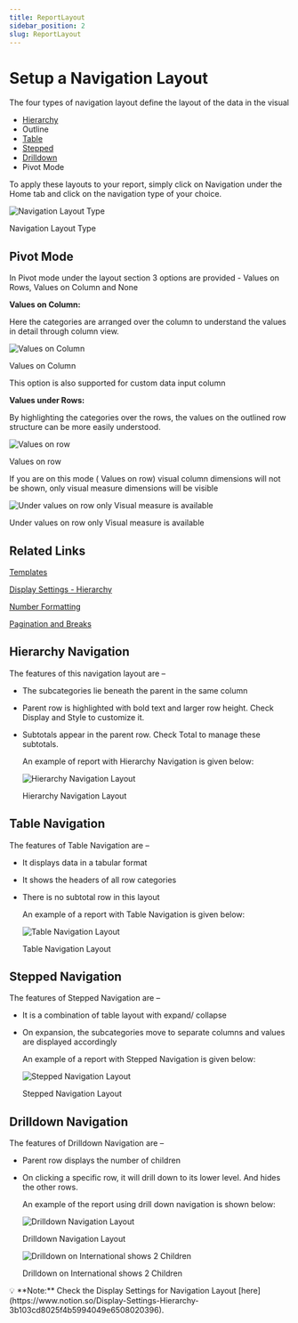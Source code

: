 ```yaml
---
title: ReportLayout
sidebar_position: 2
slug: ReportLayout
---
```

# Setup a Navigation Layout

The four types of navigation layout define the layout of the data in the visual

- [Hierarchy](https://www.notion.so/Setup-a-Navigation-Layout-45ed337fa8074287841e1ec17ed0b694)
- Outline
- [Table](https://www.notion.so/Setup-a-Navigation-Layout-45ed337fa8074287841e1ec17ed0b694)
- [Stepped](https://www.notion.so/Setup-a-Navigation-Layout-45ed337fa8074287841e1ec17ed0b694)
- [Drilldown](https://www.notion.so/Setup-a-Navigation-Layout-45ed337fa8074287841e1ec17ed0b694)
- Pivot Mode

To apply these layouts to your report, simply click on Navigation under the Home tab and click on the navigation type of your choice.

![Navigation Layout Type](/img/Layout/Fig1.Layout.png)

Navigation Layout Type

## Pivot Mode

In Pivot mode under the layout section 3 options are provided - Values on Rows, Values on Column and None

**Values on Column:**

Here the categories are arranged over the column to understand the values in detail through column view.

![Values on Column](/img/Layout/Fig2.Pivot.png)

Values on Column

This option is also supported for custom data input column

**Values under Rows:**

By highlighting the categories over the rows, the values on the outlined row structure can be more easily understood.

![Values on row](/img/Layout/Fig3.RowValue.png)

Values on row

If you are on this mode ( Values on row) visual column dimensions will not be shown, only visual measure dimensions will be visible

![Under values on row only Visual measure is available ](/img/Layout/Fig4.measures.png)

Under values on row only Visual measure is available 

## Related Links

[Templates](https://www.notion.so/Templates-3989d8878347402d8111ccc7374c6001)

[Display Settings - Hierarchy](https://www.notion.so/Display-Settings-Hierarchy-3b103cd8025f4b5994049e6508020396)

[Number Formatting](https://www.notion.so/Number-Formatting-1ee72b10702d430b8b6a4ee3b315a302)

[Pagination and Breaks](https://www.notion.so/Pagination-and-Breaks-afe1b0fc179c4e4d983f95b2a52c34f6)

## **Hierarchy Navigation**

The features of this navigation layout are –

- The subcategories lie beneath the parent in the same column
- Parent row is highlighted with bold text and larger row height. Check Display and Style to customize it.
- Subtotals appear in the parent row. Check Total to manage these subtotals.
    
    An example of report with Hierarchy Navigation is given below:
    
    ![Hierarchy Navigation Layout](/img/Layout/Fig5.Hierarchy.png)
    
    Hierarchy Navigation Layout
    

## **Table Navigation**

The features of Table Navigation are –

- It displays data in a tabular format
- It shows the headers of all row categories
- There is no subtotal row in this layout
    
    An example of a report with Table Navigation is given below:
    
    ![Table Navigation Layout](/img/Layout/Fig6.Table.png)
    
    Table Navigation Layout
    

## Stepped Navigation

The features of Stepped Navigation are –

- It is a combination of table layout with expand/ collapse
- On expansion, the subcategories move to separate columns and values are displayed accordingly
    
    An example of a report with Stepped Navigation is given below:
    
    ![Stepped Navigation Layout](/img/Layout/Fig7.Stepped.png)
    
    Stepped Navigation Layout
    

## Drilldown Navigation

The features of Drilldown Navigation are –

- Parent row displays the number of children
- On clicking a specific row, it will drill down to its lower level. And hides the other rows.
    
    An example of the report using drill down navigation is shown below:
    
    ![Drilldown Navigation Layout](/img/Layout/Fig8.Drilldown.png)
    
    Drilldown Navigation Layout
    
    ![Drilldown on International shows 2 Children](/img/Layout/Fig9.DrilldownSample.png)
    
    Drilldown on International shows 2 Children
    

<aside>
💡 **Note:** Check the Display Settings for Navigation Layout [here](https://www.notion.so/Display-Settings-Hierarchy-3b103cd8025f4b5994049e6508020396).

</aside>
